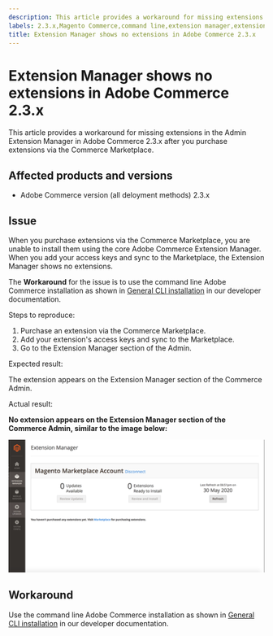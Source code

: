 ```yaml
---
description: This article provides a workaround for missing extensions in the Admin Extension Manager in Adobe Commerce 2.3.x after you purchase extensions via the Commerce Marketplace.
labels: 2.3.x,Magento Commerce,command line,extension manager,extensions,known issues,marketplace,cloud infrastructure,on-premises,Adobe Commerce
title: Extension Manager shows no extensions in Adobe Commerce 2.3.x
---
```


# Extension Manager shows no extensions in Adobe Commerce 2.3.x

This article provides a workaround for missing extensions in the Admin Extension Manager in Adobe Commerce 2.3.x after you purchase extensions via the Commerce Marketplace.

## Affected products and versions

* Adobe Commerce version (all deloyment methods) 2.3.x

## Issue

When you purchase extensions via the Commerce Marketplace, you are unable to install them using the core Adobe Commerce Extension Manager. When you add your access keys and sync to the Marketplace, the Extension Manager shows no extensions.

The **Workaround** for the issue is to use the command line Adobe Commerce installation as shown in [General CLI installation](https://devdocs.magento.com/extensions/install/) in our developer documentation.

 <span class="wysiwyg-underline">Steps to reproduce</span>:

1. Purchase an extension via the Commerce Marketplace.
1. Add your extension's access keys and sync to the Marketplace.
1. Go to the Extension Manager section of the Admin.

 <span class="wysiwyg-underline">Expected result</span>: 

The extension appears on the Extension Manager section of the Commerce Admin.

 <span class="wysiwyg-underline">Actual result</span>: 

**No extension appears on the Extension Manager section of the Commerce Admin, similar to the image below:**


![KB-607_Image_1.png](assets/KB-607_Image_1.png)

## Workaround

Use the command line Adobe Commerce installation as shown in [General CLI installation](https://devdocs.magento.com/extensions/install/) in our developer documentation.